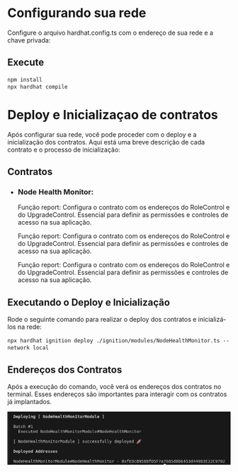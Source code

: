 
# Configurando sua rede 
Configure o arquivo  hardhat.config.ts com o endereço de sua rede e a chave privada:

## Execute 

```shell
npm install
npx hardhat compile
```

# Deploy e Inicializaçao de contratos 
Após configurar sua rede, você pode proceder com o deploy e a inicialização dos contratos. Aqui está uma breve descrição de cada contrato e o processo de inicialização:
 ## Contratos
- ### Node Health Monitor:

  Função report: Configura o contrato com os endereços do RoleControl e do UpgradeControl. Essencial para definir as permissões e controles de acesso na sua aplicação.

  Função report: Configura o contrato com os endereços do RoleControl e do UpgradeControl. Essencial para definir as permissões e controles de acesso na sua aplicação.

  Função report: Configura o contrato com os endereços do RoleControl e do UpgradeControl. Essencial para definir as permissões e controles de acesso na sua aplicação.


## Executando o Deploy e Inicialização

 Rode o seguinte comando para realizar o deploy dos contratos e inicializá-los na rede:

```shell
npx hardhat ignition deploy ./ignition/modules/NodeHealthMonitor.ts --network local
```

## Endereços dos Contratos

Após a execução do comando, você verá os endereços dos contratos no terminal. Esses endereços são importantes para interagir com os contratos já implantados.

![Ignition Deploy and Initialize](./img/deploy.png)